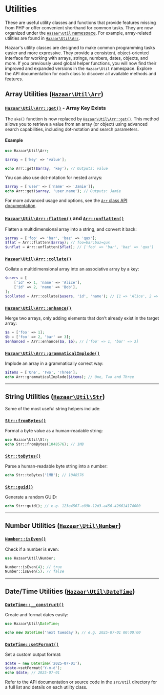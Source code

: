 # Utilities

These are useful utility classes and functions that provide features missing from PHP or offer convenient shorthand for common tasks. They are now organized under the [`Hazaar\Util` namespace](/api/class/Hazaar/Util.html). For example, array-related utilities are found in [`Hazaar\Util\Arr`](/api/class/Hazaar/Util/Arr.html).

Hazaar's utility classes are designed to make common programming tasks easier and more expressive. They provide a consistent, object-oriented interface for working with arrays, strings, numbers, dates, objects, and more. If you previously used global helper functions, you will now find their improved and expanded versions in the `Hazaar\Util` namespace. Explore the API documentation for each class to discover all available methods and features.

## Array Utilities ([`Hazaar\Util\Arr`](/api/class/Hazaar/Util/Arr.html))

### [`Hazaar\Util\Arr::get()`](/api/class/Hazaar/Util/Arr.html) - Array Key Exists

The `ake()` function is now replaced by [`Hazaar\Util\Arr::get()`](/api/class/Hazaar/Util/Arr.html). This method allows you to retrieve a value from an array (or object) using advanced search capabilities, including dot-notation and search parameters.

#### Example

```php
use Hazaar\Util\Arr;

$array = ['key' => 'value'];

echo Arr::get($array, 'key'); // Outputs: value
```

You can also use dot-notation for nested arrays:

```php
$array = ['user' => ['name' => 'Jamie']];
echo Arr::get($array, 'user.name'); // Outputs: Jamie
```

For more advanced usage and options, see the [`Arr` class API documentation](/api/class/Hazaar/Util/Arr.html).

### [`Hazaar\Util\Arr::flatten()`](/api/class/Hazaar/Util/Arr.html) and [`Arr::unflatten()`](/api/class/Hazaar/Util/Arr.html)

Flatten a multidimensional array into a string, and convert it back:

```php
$array = ['foo' => 'bar', 'baz' => 'qux'];
$flat = Arr::flatten($array); // foo=bar;baz=qux
$unflat = Arr::unflatten($flat); // ['foo' => 'bar', 'baz' => 'qux']
```

### [`Hazaar\Util\Arr::collate()`](/api/class/Hazaar/Util/Arr.html)

Collate a multidimensional array into an associative array by a key:

```php
$users = [
    ['id' => 1, 'name' => 'Alice'],
    ['id' => 2, 'name' => 'Bob'],
];
$collated = Arr::collate($users, 'id', 'name'); // [1 => 'Alice', 2 => 'Bob']
```

### [`Hazaar\Util\Arr::enhance()`](/api/class/Hazaar/Util/Arr.html)

Merge two arrays, only adding elements that don't already exist in the target array:

```php
$a = ['foo' => 1];
$b = ['foo' => 2, 'bar' => 3];
$enhanced = Arr::enhance($a, $b); // ['foo' => 1, 'bar' => 3]
```

### [`Hazaar\Util\Arr::grammaticalImplode()`](/api/class/Hazaar/Util/Arr.html)

Implode an array in a grammatically correct way:

```php
$items = ['One', 'Two', 'Three'];
echo Arr::grammaticalImplode($items); // One, Two and Three
```

---

## String Utilities ([`Hazaar\Util\Str`](/api/class/Hazaar/Util/Str.html))

Some of the most useful string helpers include:

### [`Str::fromBytes()`](/api/class/Hazaar/Util/Str.html)
Format a byte value as a human-readable string:
```php
use Hazaar\Util\Str;
echo Str::fromBytes(1048576); // 1MB
```

### [`Str::toBytes()`](/api/class/Hazaar/Util/Str.html)
Parse a human-readable byte string into a number:
```php
echo Str::toBytes('1MB'); // 1048576
```

### [`Str::guid()`](/api/class/Hazaar/Util/Str.html)
Generate a random GUID:
```php
echo Str::guid(); // e.g. 123e4567-e89b-12d3-a456-426614174000
```

---

## Number Utilities ([`Hazaar\Util\Number`](/api/class/Hazaar/Util/Number.html))

### [`Number::isEven()`](/api/class/Hazaar/Util/Number.html)
Check if a number is even:
```php
use Hazaar\Util\Number;

Number::isEven(4); // true
Number::isEven(5); // false
```

---

## Date/Time Utilities ([`Hazaar\Util\DateTime`](/api/class/Hazaar/Util/DateTime.html))

### [`DateTime::__construct()`](/api/class/Hazaar/Util/DateTime.html)
Create and format dates easily:
```php
use Hazaar\Util\DateTime;

echo new DateTime('next tuesday'); // e.g. 2025-07-01 00:00:00
```

### [`DateTime::setFormat()`](/api/class/Hazaar/Util/DateTime.html)
Set a custom output format:
```php
$date = new DateTime('2025-07-01');
$date->setFormat('Y-m-d');
echo $date; // 2025-07-01
```

Refer to the API documentation or source code in the `src/Util` directory for a full list and details on each utility class.